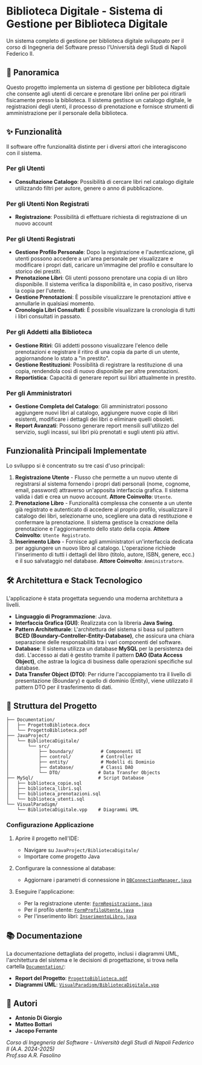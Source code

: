 # Biblioteca Digitale - Sistema di Gestione per Biblioteca Digitale

Un sistema completo di gestione per biblioteca digitale sviluppato per il corso di Ingegneria del Software presso l'Università degli Studi di Napoli Federico II.

## 📖 Panoramica

Questo progetto implementa un sistema di gestione per biblioteca digitale che consente agli utenti di cercare e prenotare libri online per poi ritirarli fisicamente presso la biblioteca. Il sistema gestisce un catalogo digitale, le registrazioni degli utenti, il processo di prenotazione e fornisce strumenti di amministrazione per il personale della biblioteca.

## ✨ Funzionalità

Il software offre funzionalità distinte per i diversi attori che interagiscono con il sistema.

### Per gli Utenti
- **Consultazione Catalogo**: Possibilità di cercare libri nel catalogo digitale utilizzando filtri per autore, genere o anno di pubblicazione.

### Per gli Utenti Non Registrati
- **Registrazione**: Possibilità di effettuare richiesta di registrazione di un nuovo account

### Per gli Utenti Registrati
- **Gestione Profilo Personale**: Dopo la registrazione e l'autenticazione, gli utenti possono accedere a un'area personale per visualizzare e modificare i propri dati, caricare un'immagine del profilo e consultare lo storico dei prestiti.
- **Prenotazione Libri**: Gli utenti possono prenotare una copia di un libro disponibile. Il sistema verifica la disponibilità e, in caso positivo, riserva la copia per l'utente.
- **Gestione Prenotazioni**: È possibile visualizzare le prenotazioni attive e annullarle in qualsiasi momento.
- **Cronologia Libri Consultati**: È possibile visualizzare la cronologia di tutti i libri consultati in passato.

### Per gli Addetti alla Biblioteca
- **Gestione Ritiri**: Gli addetti possono visualizzare l'elenco delle prenotazioni e registrare il ritiro di una copia da parte di un utente, aggiornandone lo stato a "in prestito".
- **Gestione Restituzioni**: Possibilità di registrare la restituzione di una copia, rendendola così di nuovo disponibile per altre prenotazioni.
- **Reportistica**: Capacità di generare report sui libri attualmente in prestito.

### Per gli Amministratori
- **Gestione Completa del Catalogo**: Gli amministratori possono aggiungere nuovi libri al catalogo, aggiungere nuove copie di libri esistenti, modificare i dettagli dei libri o eliminare quelli obsoleti.
- **Report Avanzati**: Possono generare report mensili sull'utilizzo del servizio, sugli incassi, sui libri più prenotati e sugli utenti più attivi.

## Funzionalità Principali Implementate

Lo sviluppo si è concentrato su tre casi d'uso principali:

1. **Registrazione Utente** - Flusso che permette a un nuovo utente di registrarsi al sistema fornendo i propri dati personali (nome, cognome, email, password) attraverso un'apposita interfaccia grafica. Il sistema valida i dati e crea un nuovo account.
    **Attore Coinvolto**: `Utente`.
2. **Prenotazione Libro** - Funzionalità complessa che consente a un utente già registrato e autenticato di accedere al proprio profilo, visualizzare il catalogo dei libri, selezionarne uno, scegliere una data di restituzione e confermare la prenotazione. Il sistema gestisce la creazione della prenotazione e l'aggiornamento dello stato della copia.
    **Attore Coinvolto**: `Utente Registrato`.
3. **Inserimento Libro** - Fornisce agli amministratori un'interfaccia dedicata per aggiungere un nuovo libro al catalogo. L'operazione richiede l'inserimento di tutti i dettagli del libro (titolo, autore, ISBN, genere, ecc.) e il suo salvataggio nel database.
    **Attore Coinvolto**: `Amministratore`.

## 🛠️ Architettura e Stack Tecnologico

L'applicazione è stata progettata seguendo una moderna architettura a livelli.

- **Linguaggio di Programmazione**: Java.
- **Interfaccia Grafica (GUI)**: Realizzata con la libreria **Java Swing**.
- **Pattern Architetturale**: L'architettura del sistema si basa sul pattern **BCED (Boundary-Controller-Entity-Database)**, che assicura una chiara separazione delle responsabilità tra i vari componenti del software.
- **Database**: Il sistema utilizza un database **MySQL** per la persistenza dei dati. L'accesso ai dati è gestito tramite il pattern **DAO (Data Access Object)**, che astrae la logica di business dalle operazioni specifiche sul database.
- **Data Transfer Object (DTO)**: Per ridurre l'accoppiamento tra il livello di presentazione (Boundary) e quello di dominio (Entity), viene utilizzato il pattern DTO per il trasferimento di dati.

## 📁 Struttura del Progetto

```
├── Documentation/
│   ├── ProgettoBiblioteca.docx
│   └── ProgettoBiblioteca.pdf
├── JavaProject/
│   └── BibliotecaDigitale/
│       └── src/
│           ├── boundary/          # Componenti UI
│           ├── control/           # Controller
│           ├── entity/            # Modelli di Dominio
│           ├── database/          # Classi DAO
│           └── DTO/              # Data Transfer Objects
├── MySql/                        # Script Database
│   ├── biblioteca_copie.sql
│   ├── biblioteca_libri.sql
│   ├── biblioteca_prenotazioni.sql
│   └── biblioteca_utenti.sql
└── VisualParadigm/
    └── BibliotecaDigitale.vpp    # Diagrammi UML
```

### Configurazione Applicazione

1. Aprire il progetto nell'IDE:
   - Navigare su `JavaProject/BibliotecaDigitale/`
   - Importare come progetto Java

2. Configurare la connessione al database:
   - Aggiornare i parametri di connessione in [`DBConnectionManager.java`](JavaProject/BibliotecaDigitale/src/database/DBConnectionManager.java)

3. Eseguire l'applicazione:
   - Per la registrazione utente: [`FormRegistrazione.java`](JavaProject/BibliotecaDigitale/src/boundary/FormRegistrazione.java)
   - Per il profilo utente: [`FormProfiloUtente.java`](JavaProject/BibliotecaDigitale/src/boundary/FormProfiloUtente.java)
   - Per l'inserimento libri: [`InserimentoLibro.java`](JavaProject/BibliotecaDigitale/src/boundary/InserimentoLibro.java)

## 📚 Documentazione

La documentazione dettagliata del progetto, inclusi i diagrammi UML, l'architettura del sistema e le decisioni di progettazione, si trova nella cartella [`Documentation/`](Documentation/):

- **Report del Progetto**: [`ProgettoBiblioteca.pdf`](Documentation/ProgettoBiblioteca.pdf)
- **Diagrammi UML**: [`VisualParadigm/BibliotecaDigitale.vpp`](VisualParadigm/BibliotecaDigitale.vpp)

## 👥 Autori

- **Antonio Di Giorgio**
- **Matteo Bottari**  
- **Jacopo Ferrante**

*Corso di Ingegneria del Software - Università degli Studi di Napoli Federico II (A.A. 2024-2025)*  
*Prof.ssa A.R. Fasolino*
